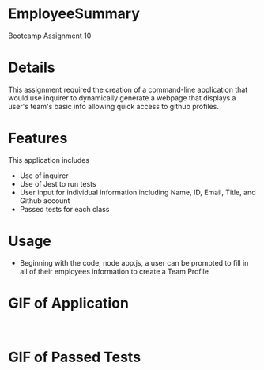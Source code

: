 # EmployeeSummary
Bootcamp Assignment 10

# Details 
This assignment required the creation of a command-line application that would use inquirer to dynamically generate a webpage that displays a user's team's basic info allowing quick access to github profiles.

# Features
This application includes 
- Use of inquirer
- Use of Jest to run tests 
- User input for individual information including Name, ID, Email, Title, and Github account
- Passed tests for each class  

# Usage 
- Beginning with the code, node app.js, a user can be prompted to fill in all of their employees information to create a Team Profile

# GIF of Application
![]()
![]()

# GIF of Passed Tests 
